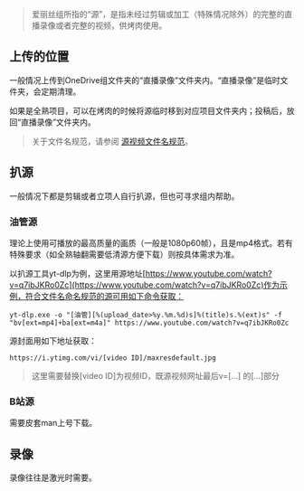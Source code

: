 > 爱丽丝组所指的“源”，是指未经过剪辑或加工（特殊情况除外）的完整的直播录像或者完整的视频，供烤肉使用。


## 上传的位置
一般情况上传到OneDrive组文件夹的“直播录像”文件夹内。“直播录像”是临时文件夹，会定期清理。

如果是全熟项目，可以在烤肉的时候将源临时移到对应项目文件夹内；投稿后，放回“直播录像”文件夹内。
> 关于文件名规范，请参阅 [源视频文件名规范](https://www.yuque.com/decmoe47/qc69ed/wyngip#73db4499)。


## 扒源
一般情况下都是剪辑或者立项人自行扒源，但也可寻求组内帮助。

### 油管源
理论上使用可播放的最高质量的画质（一般是1080p60帧），且是mp4格式。若有特殊要求（如全熟轴翻需要低清源方便下载）则按具体需求为准。

以扒源工具yt-dlp为例，这里用源地址[https://www.youtube.com/watch?v=q7ibJKRo0Zc](https://www.youtube.com/watch?v=q7ibJKRo0Zc)作为示例，符合文件名命名规范的源可用如下命令获取：

`yt-dlp.exe -o "[油管][%(upload_date>%y.%m.%d)s]%(title)s.%(ext)s" -f "bv[ext=mp4]+ba[ext=m4a]" https://www.youtube.com/watch?v=q7ibJKRo0Zc`

源封面用如下地址获取：

`https://i.ytimg.com/vi/[video ID]/maxresdefault.jpg`
> 这里需要替换[video ID]为视频ID，既源视频网址最后v=[...] 的[...]部分


### B站源
需要皮套man上号下载。

## 录像
录像往往是激光时需要。

